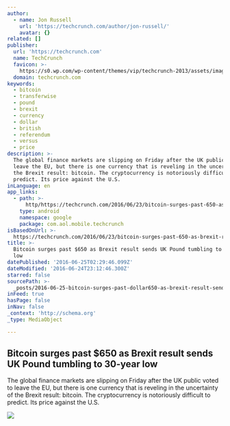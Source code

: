 ```yaml
---
author:
  - name: Jon Russell
    url: 'https://techcrunch.com/author/jon-russell/'
    avatar: {}
related: []
publisher:
  url: 'https://techcrunch.com'
  name: TechCrunch
  favicon: >-
    https://s0.wp.com/wp-content/themes/vip/techcrunch-2013/assets/images/favicon.ico
  domain: techcrunch.com
keywords:
  - bitcoin
  - transferwise
  - pound
  - brexit
  - currency
  - dollar
  - british
  - referendum
  - versus
  - price
description: >-
  The global finance markets are slipping on Friday after the UK public voted to
  leave the EU, but there is one currency that is reveling in the uncertainty of
  the Brexit result: bitcoin. The cryptocurrency is notoriously difficult to
  predict. Its price against the U.S.
inLanguage: en
app_links:
  - path: >-
      http/https://techcrunch.com/2016/06/23/bitcoin-surges-past-650-as-brexit-result-sends-uk-pound-tumbling-to-30-year-low/
    type: android
    namespace: google
    package: com.aol.mobile.techcrunch
isBasedOnUrl: >-
  https://techcrunch.com/2016/06/23/bitcoin-surges-past-650-as-brexit-result-sends-uk-pound-tumbling-to-30-year-low/?ncid=mobilenavtrend
title: >-
  Bitcoin surges past $650 as Brexit result sends UK Pound tumbling to 30-year
  low
datePublished: '2016-06-25T02:29:46.099Z'
dateModified: '2016-06-24T23:12:46.300Z'
starred: false
sourcePath: >-
  _posts/2016-06-25-bitcoin-surges-past-dollar650-as-brexit-result-sends-uk-pound-tum.md
inFeed: true
hasPage: false
inNav: false
_context: 'http://schema.org'
_type: MediaObject

---
```

<article style=""><h1>Bitcoin surges past $650 as Brexit result sends UK Pound tumbling to 30-year low</h1><p>The global finance markets are slipping on Friday after the UK public voted to leave the EU, but there is one currency that is reveling in the uncertainty of the Brexit result: bitcoin. The cryptocurrency is notoriously difficult to predict. Its price against the U.S.</p><img src="https://tctechcrunch2011.files.wordpress.com/2016/06/photo-01-06-2016-15-52-27.jpg?w=764&amp;h=400&amp;crop=1" /></article>